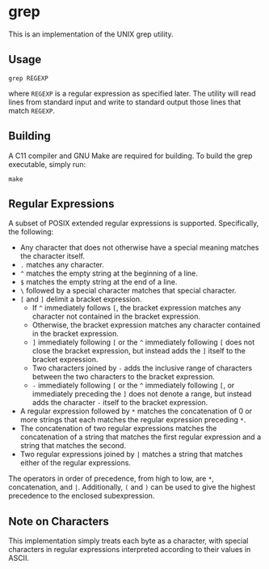# grep

This is an implementation of the UNIX grep utility.

## Usage

```
grep REGEXP
```
where `REGEXP` is a regular expression as specified later.  The utility will
read lines from standard input and write to standard output those lines that
match `REGEXP`.

## Building

A C11 compiler and GNU Make are required for building. To build the grep
executable, simply run:
```
make
```

## Regular Expressions

A subset of POSIX extended regular expressions is supported. Specifically,
the following:
* Any character that does not otherwise have a special meaning matches the
  character itself.
* `.` matches any character.
* `^` matches the empty string at the beginning of a line.
* `$` matches the empty string at the end of a line.
* `\` followed by a special character matches that special character.
* `[` and `]` delimit a bracket expression.
  + If `^` immediately follows `[`, the bracket expression matches any
    character not contained in the bracket expression.
  + Otherwise, the bracket expression matches any character contained in the
    bracket expression.
  + `]` immediately following `[` or the `^` immediately following `[` does not
    close the bracket expression, but instead adds the `]` itself to the
    bracket expression.
  + Two characters joined by `-` adds the inclusive range of characters
    between the two characters to the bracket expression.
  + `-` immediately following `[` or the `^` immediately following `[`, or
    immediately preceding the `]` does not denote a range, but instead adds the
    character `-` itself to the bracket expression.
* A regular expression followed by `*` matches the concatenation of 0 or more
  strings that each matches the regular expression preceding `*`.
* The concatenation of two regular expressions matches the concatenation of
  a string that matches the first regular expression and a string that matches
  the second.
* Two regular expressions joined by `|` matches a string that matches either
  of the regular expressions.

The operators in order of precedence, from high to low, are `*`, concatenation,
and `|`. Additionally, `(` and `)` can be used to give the highest precedence
to the enclosed subexpression.

## Note on Characters

This implementation simply treats each byte as a character, with special
characters in regular expressions interpreted according to their values in
ASCII.
